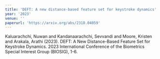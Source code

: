 ```yaml
---
title: 'DEFT: A new distance-based feature set for keystroke dynamics'
year: '2023'
venue: ''
paperurl: 'https://arxiv.org/abs/2310.04059'
---
```

Kaluarachchi, Nuwan and Kandanaarachchi, Sevvandi and Moore, Kristen and Arakala, Arathi (2023). DEFT: A New Distance-Based Feature Set for Keystroke Dynamics. 2023 International Conference of the Biometrics Special Interest Group (BIOSIG), 1-6.
